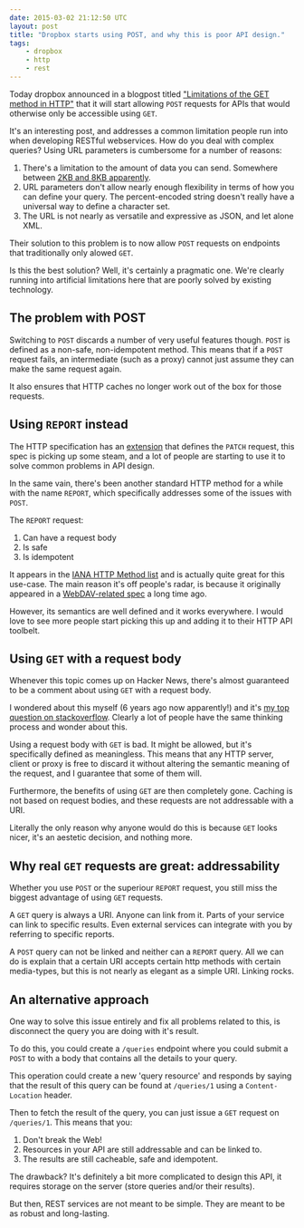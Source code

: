 ```yaml
---
date: 2015-03-02 21:12:50 UTC
layout: post
title: "Dropbox starts using POST, and why this is poor API design."
tags:
    - dropbox
    - http
    - rest
---
```


Today dropbox announced in a blogpost titled
["Limitations of the GET method in HTTP"][1] that it will start allowing `POST`
requests for APIs that would otherwise only be accessible using `GET`.

It's an interesting post, and addresses a common limitation people run into
when developing RESTful webservices. How do you deal with complex queries?
Using URL parameters is cumbersome for a number of reasons:

1. There's a limitation to the amount of data you can send. Somewhere between
   [2KB and 8KB apparently][2].
2. URL parameters don't allow nearly enough flexibility in terms of how you
   can define your query. The percent-encoded string doesn't really have a
   universal way to define a character set.
3. The URL is not nearly as versatile and expressive as JSON, and let alone
   XML. 

Their solution to this problem is to now allow `POST` requests on endpoints
that traditionally only alowed `GET`.

Is this the best solution? Well, it's certainly a pragmatic one. We're clearly
running into artificial limitations here that are poorly solved by existing
technology.


The problem with POST
---------------------

Switching to `POST` discards a number of very useful features though. `POST`
is defined as a non-safe, non-idempotent method. This means that if a `POST`
request fails, an intermediate (such as a proxy) cannot just assume they can
make the same request again.

It also ensures that HTTP caches no longer work out of the box for those
requests.


Using `REPORT` instead
----------------------

The HTTP specification has an [extension][3] that defines the `PATCH` request,
this spec is picking up some steam, and a lot of people are starting to use it
to solve common problems in API design.

In the same vain, there's been another standard HTTP method for a while with
the name `REPORT`, which specifically addresses some of the issues with `POST`.

The `REPORT` request:

1. Can have a request body
2. Is safe
3. Is idempotent

It appears in the [IANA HTTP Method list][4] and is actually quite great for
this use-case. The main reason it's off people's radar, is because it
originally appeared in a [WebDAV-related spec][5] a long time ago.

However, its semantics are well defined and it works everywhere. I would love
to see more people start picking this up and adding it to their HTTP API
toolbelt.


Using `GET` with a request body
-------------------------------

Whenever this topic comes up on Hacker News, there's almost guaranteed to be a
comment about using `GET` with a request body.

I wondered about this myself (6 years ago now apparently!) and it's
[my top question on stackoverflow][6]. Clearly a lot of people have the same
thinking process and wonder about this.

Using a request body with `GET` is bad. It might be allowed, but it's
specifically defined as meaningless. This means that any HTTP server, client or
proxy is free to discard it without altering the semantic meaning of the
request, and I guarantee that some of them will.

Furthermore, the benefits of using `GET` are then completely gone. Caching is
not based on request bodies, and these requests are not addressable with a
URI.

Literally the only reason why anyone would do this is because `GET` looks
nicer, it's an aestetic decision, and nothing more.


Why real `GET` requests are great: addressability
-------------------------------------------------

Whether you use `POST` or the superiour `REPORT` request, you still miss the
biggest advantage of using `GET` requests.

A `GET` query is always a URI. Anyone can link from it. Parts of your service
can link to specific results. Even external services can integrate with you by
referring to specific reports.

A `POST` query can not be linked and neither can a `REPORT` query. All we can
do is explain that a certain URI accepts certain http methods with certain 
media-types, but this is not nearly as elegant as a simple URI. Linking rocks.


An alternative approach
-----------------------

One way to solve this issue entirely and fix all problems related to this, is
disconnect the query you are doing with it's result.

To do this, you could create a `/queries` endpoint where you could submit a
`POST` to with a body that contains all the details to your query.

This operation could create a new 'query resource' and responds by saying that
the result of this query can be found at `/queries/1` using a
`Content-Location` header.

Then to fetch the result of the query, you can just issue a `GET` request on
`/queries/1`. This means that you:

1. Don't break the Web!
2. Resources in your API are still addressable and can be linked to.
3. The results are still cacheable, safe and idempotent.

The drawback? It's definitely a bit more complicated to design this API, it
requires storage on the server (store queries and/or their results).

But then, REST services are not meant to be simple. They are meant to be as
robust and long-lasting.


[1]: https://blogs.dropbox.com/developers/2015/03/limitations-of-the-get-method-in-http/
[2]: http://stackoverflow.com/questions/2659952/maximum-length-of-http-get-request
[3]: http://tools.ietf.org/html/rfc5789
[4]: http://www.iana.org/assignments/http-methods/http-methods.xhtml
[5]: http://tools.ietf.org/html/rfc3253
[6]: http://stackoverflow.com/questions/978061/http-get-with-request-body
